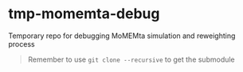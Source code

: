 # tmp-momemta-debug
Temporary repo for debugging MoMEMta simulation and reweighting process

> Remember to use `git clone --recursive` to get the submodule
